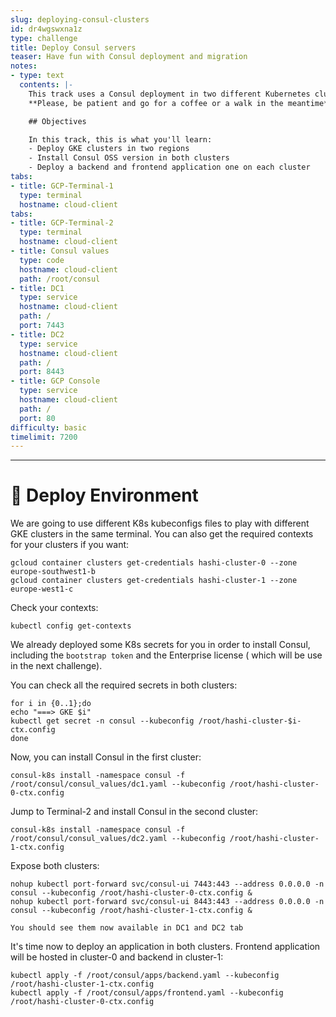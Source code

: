 ```yaml
---
slug: deploying-consul-clusters
id: dr4wgswxna1z
type: challenge
title: Deploy Consul servers
teaser: Have fun with Consul deployment and migration
notes:
- type: text
  contents: |-
    This track uses a Consul deployment in two different Kubernetes clusters.
    **Please, be patient and go for a coffee or a walk in the meantime**. This will take around 8 minutes to deploy all K8s clusters and prepare the environment.

    ## Objectives

    In this track, this is what you'll learn:
    - Deploy GKE clusters in two regions
    - Install Consul OSS version in both clusters
    - Deploy a backend and frontend application one on each cluster
tabs:
- title: GCP-Terminal-1
  type: terminal
  hostname: cloud-client
tabs:
- title: GCP-Terminal-2
  type: terminal
  hostname: cloud-client
- title: Consul values
  type: code
  hostname: cloud-client
  path: /root/consul
- title: DC1
  type: service
  hostname: cloud-client
  path: /
  port: 7443
- title: DC2
  type: service
  hostname: cloud-client
  path: /
  port: 8443
- title: GCP Console
  type: service
  hostname: cloud-client
  path: /
  port: 80
difficulty: basic
timelimit: 7200
---
```


---

👋 Deploy Environment
=====================


We are going to use different K8s kubeconfigs files to play with different GKE clusters in the same terminal. You can also get the required contexts for your clusters if you want:

```
gcloud container clusters get-credentials hashi-cluster-0 --zone europe-southwest1-b
gcloud container clusters get-credentials hashi-cluster-1 --zone europe-west1-c
```

Check your contexts:

```
kubectl config get-contexts
```

We already deployed some K8s secrets for you in order to install Consul, including the `bootstrap token` and the Enterprise license ( which will be use in the next challenge).

You can check all the required secrets in both clusters:
```
for i in {0..1};do
echo "===> GKE $i"
kubectl get secret -n consul --kubeconfig /root/hashi-cluster-$i-ctx.config
done
```

Now, you can install Consul in the first cluster:
```
consul-k8s install -namespace consul -f /root/consul/consul_values/dc1.yaml --kubeconfig /root/hashi-cluster-0-ctx.config
```

Jump to Terminal-2 and install Consul in the second cluster:
```
consul-k8s install -namespace consul -f /root/consul/consul_values/dc2.yaml --kubeconfig /root/hashi-cluster-1-ctx.config
```

Expose both clusters:
```
nohup kubectl port-forward svc/consul-ui 7443:443 --address 0.0.0.0 -n consul --kubeconfig /root/hashi-cluster-0-ctx.config &
nohup kubectl port-forward svc/consul-ui 8443:443 --address 0.0.0.0 -n consul --kubeconfig /root/hashi-cluster-1-ctx.config &
```

`You should see them now available in DC1 and DC2 tab`


It's time now to deploy an application in both clusters. Frontend application will be hosted in cluster-0 and backend in cluster-1:
```
kubectl apply -f /root/consul/apps/backend.yaml --kubeconfig /root/hashi-cluster-1-ctx.config
kubectl apply -f /root/consul/apps/frontend.yaml --kubeconfig /root/hashi-cluster-0-ctx.config
```


